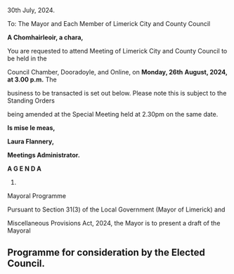 30th July, 2024.

To: The Mayor and Each Member of Limerick City and County Council

**A Chomhairleoir, a chara,**

You are requested to attend Meeting of Limerick City and County Council to be held in the

Council Chamber, Dooradoyle, and Online, on **Monday, 26th** **August, 2024, at 3.00 p.m.** The

business to be transacted is set out below. Please note this is subject to the Standing Orders

being amended at the Special Meeting held at 2.30pm on the same date.

**Is mise le meas,**

**Laura Flannery,**

**Meetings Administrator.**

**A G E N D A**

1.

Mayoral Programme

Pursuant to Section 31(3) of the Local Government (Mayor of Limerick) and

Miscellaneous Provisions Act, 2024, the Mayor is to present a draft of the Mayoral

Programme for consideration by the Elected Council.
---
